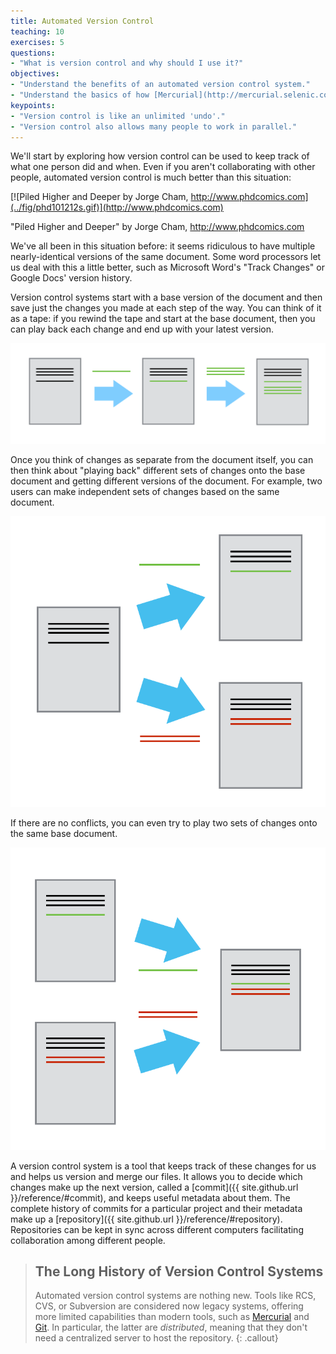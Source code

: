 ```yaml
---
title: Automated Version Control
teaching: 10
exercises: 5
questions:
- "What is version control and why should I use it?"
objectives:
- "Understand the benefits of an automated version control system."
- "Understand the basics of how [Mercurial](http://mercurial.selenic.com/) works."
keypoints:
- "Version control is like an unlimited 'undo'."
- "Version control also allows many people to work in parallel."
---
```


We'll start by exploring how version control can be used
to keep track of what one person did and when.
Even if you aren't collaborating with other people,
automated version control is much better than this situation:

[![Piled Higher and Deeper by Jorge Cham, http://www.phdcomics.com](../fig/phd101212s.gif)](http://www.phdcomics.com)

"Piled Higher and Deeper" by Jorge Cham, http://www.phdcomics.com

We've all been in this situation before:
it seems ridiculous to have multiple nearly-identical versions of the same
document.
Some word processors let us deal with this a little better,
such as Microsoft Word's "Track Changes" or Google Docs' version history.

Version control systems start with a base version of the document and then save
just the changes you made at each step of the way.
You can think of it as a tape:
if you rewind the tape and start at the base document,
then you can play back each change and end up with your latest version.

![Changes Are Saved Sequentially](../fig/play-changes.svg)

Once you think of changes as separate from the document itself,
you can then think about "playing back" different sets of changes onto the base
document and getting different versions of the document.
For example,
two users can make independent sets of changes based on the same document.

![Different Versions Can be Saved](../fig/versions.svg)

If there are no conflicts, you can even try to play two sets of changes onto
the same base document.

![Multiple Versions Can be Merged](../fig/merge.svg)

A version control system is a tool that keeps track of these changes for us and
helps us version and merge our files. It allows you to
decide which changes make up the next version, called a
[commit]({{ site.github.url }}/reference/#commit), and keeps useful metadata about them. The
complete history of commits for a particular project and their metadata make up
a [repository]({{ site.github.url }}/reference/#repository). Repositories can be kept in sync
across different computers facilitating collaboration among different people.

> ## The Long History of Version Control Systems
>
> Automated version control systems are nothing new. Tools like RCS, CVS, or
> Subversion are considered now legacy systems, offering more limited
> capabilities than modern tools, such as
> [Mercurial](http://mercurial.selenic.com/) and
> [Git](http://swcarpentry.github.io/git-novice/).
> In particular,
> the latter are *distributed*, meaning that they don't need a centralized
> server to host the repository.
{: .callout}
